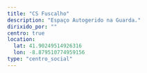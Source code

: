 ```yaml
---
title: "CS Fuscalho"
description: "Espaço Autogerido na Guarda."
dirixido_por: ""
centro: true
location:
  lat: 41.90249514926316
  lon: -8.879510774959156
type: "centro_social"
---
```

